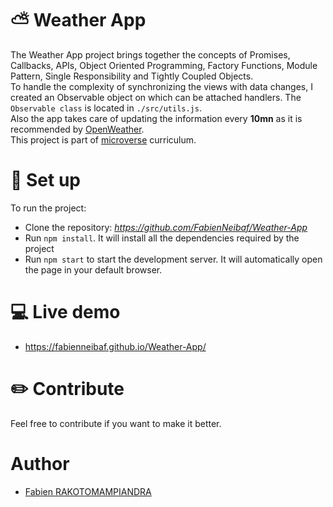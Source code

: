 # :partly_sunny: Weather App

The Weather App project brings together the concepts of Promises, Callbacks, APIs, Object Oriented Programming, Factory Functions, Module Pattern, Single Responsibility and Tightly Coupled Objects.  
To handle the complexity of synchronizing the views with data changes, I created an Observable object on which can be attached handlers. The `Observable class` is located in `./src/utils.js`.  
Also the app takes care of updating the information every **10mn** as it is recommended by [OpenWeather](https://openweathermap.org/appid).  
This project is part of [microverse](https://www.microverse.org/) curriculum.

# :electric_plug: Set up

To run the project:

- Clone the repository: _https://github.com/FabienNeibaf/Weather-App_
- Run `npm install`. It will install all the dependencies required by the project
- Run `npm start` to start the development server. It will automatically open the page in your default browser.

# :computer: Live demo

- https://fabienneibaf.github.io/Weather-App/

# :pencil2: Contribute

Feel free to contribute if you want to make it better.

# Author

- [Fabien RAKOTOMAMPIANDRA](https://github.com/FabienNeibaf/)
